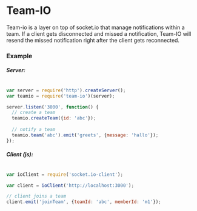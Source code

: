 # Team-IO

Team-io is a layer on top of socket.io that manage notifications within a team. If a client gets disconnected and missed a notification, Team-IO will resend the missed notification right after the client gets reconnected.
### Example
##### Server:
```javascript

var server = require('http').createServer();
var teamio = require('team-io')(server);

server.listen('3000', function() {
  // create a team
  teamio.createTeam({id: 'abc'});
  
  // notify a team
  teamio.team('abc').emit('greets', {message: 'hallo'});
});

```

##### Client (js):
```javascript

var ioClient = require('socket.io-client');

var client = ioClient('http://localhost:3000');

// client joins a team
client.emit('joinTeam', {teamId: 'abc', memberId: 'm1'});

```